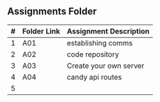 ##  Assignments Folder

|   #   | Folder Link | Assignment Description |
| :---: | ----------- | ---------------------- |
|   1   |   A01 |  establishing comms |  |
|   2   |   A02| code repository|  |
|   3   |    A03 |    Create your own server | 
|   4   | A04   |       candy api routes     |
|   5   |    |                 |
